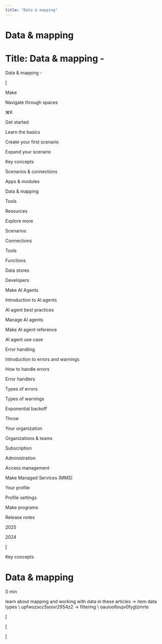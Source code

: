 ```yaml
---
title: "Data & mapping"
---
```


# Data & mapping

# Title: Data & mapping -

Data & mapping -

[

Make

Navigate through spaces

⌘K

Get started

Learn the basics

Create your first scenario

Expand your scenario

Key concepts

Scenarios & connections

Apps & modules

Data & mapping

Tools

Resources

Explore more

Scenarios

Connections

Tools

Functions

Data stores

Developers

Make AI Agents

Introduction to AI agents

AI agent best practices

Manage AI agents

Make AI agent reference

AI agent use case

Error handling

Introduction to errors and warnings

How to handle errors

Error handlers

Types of errors

Types of warnings

Exponential backoff

Throw

Your organization

Organizations & teams

Subscription

Administration

Access management

Make Managed Services (MMS)

Your profile

Profile settings

Make programs

Release notes

2025

2024

[

Key concepts

Data & mapping
==============

0 min

 learn about mapping and working with data in these articles → item data types \ upfwozscc5soixr2954z2 → filtering \ oauioo6oujv0fyglzmrte

[

[

[